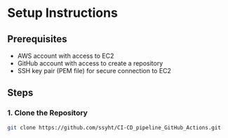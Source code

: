 # Setup Instructions

## Prerequisites
- AWS account with access to EC2
- GitHub account with access to create a repository
- SSH key pair (PEM file) for secure connection to EC2

## Steps

### 1. Clone the Repository
```bash
git clone https://github.com/ssyht/CI-CD_pipeline_GitHub_Actions.git
```
